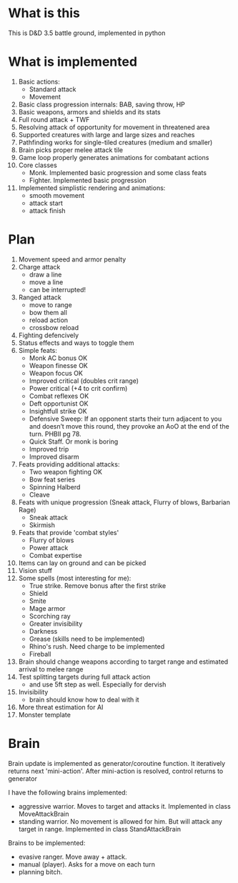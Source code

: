 # What is this #

This is D&D 3.5 battle ground, implemented in python

# What is implemented #

1. Basic actions:
    - Standard attack
    - Movement
1. Basic class progression internals: BAB, saving throw, HP
1. Basic weapons, armors and shields and its stats
1. Full round attack + TWF
1. Resolving attack of opportunity for movement in threatened area
1. Supported creatures with large and large sizes and reaches
1. Pathfinding works for single-tiled creatures (medium and smaller)
1. Brain picks proper melee attack tile
1. Game loop properly generates animations for combatant actions
1. Core classes
    - Monk. Implemented basic progression and some class feats
    - Fighter. Implemented basic progression
1. Implemented simplistic rendering and animations:
    - smooth movement
    - attack start
    - attack finish


# Plan #

1. Movement speed and armor penalty
1. Charge attack
    - draw a line
    - move a line
    - can be interrupted!
1. Ranged attack
    - move to range
    - bow them all
    - reload action
    - crossbow reload
1. Fighting defencively
1. Status effects and ways to toggle them
1. Simple feats:
    - Monk AC bonus                     OK
    - Weapon finesse                    OK
    - Weapon focus                      OK
    - Improved critical (doubles crit range)
    - Power critical (+4 to crit confirm)
    - Combat reflexes                   OK
    - Deft opportunist                  OK
    - Insightfull strike                OK
    - Defensive Sweep: If an opponent starts their turn adjacent to you and doesn’t move this round, they provoke an AoO at the end of the turn. PHBII pg 78.
    - Quick Staff. Or monk is boring
    - Improved trip
    - Improved disarm
1. Feats providing additional attacks:
    - Two weapon fighting       OK
    - Bow feat series
    - Spinning Halberd
    - Cleave
1. Feats with unique progression (Sneak attack, Flurry of blows, Barbarian Rage)
    - Sneak attack
    - Skirmish
1. Feats that provide 'combat styles'
    - Flurry of blows
    - Power attack
    - Combat expertise
1. Items can lay on ground and can be picked
1. Vision stuff
1. Some spells (most interesting for me):
    - True strike. Remove bonus after the first strike
    - Shield
    - Smite
    - Mage armor
    - Scorching ray
    - Greater invisibility
    - Darkness
    - Grease (skills need to be implemented)
    - Rhino's rush. Need charge to be implemented
    - Fireball
1. Brain should change weapons according to target range and estimated arrival to melee range
1. Test splitting targets during full attack action
    - and use 5ft step as well. Especially for dervish
1. Invisibility
    - brain should know how to deal with it
1. More threat estimation for AI
1. Monster template

# Brain #

Brain update is implemented as generator/coroutine function. It iteratively returns next 'mini-action'. After mini-action is resolved, control returns to generator

I have the following brains implemented:

- aggressive warrior. Moves to target and attacks it. Implemented in class MoveAttackBrain
- standing warrior. No movement is allowed for him. But will attack any target in range. Implemented in class StandAttackBrain

Brains to be implemented:

- evasive ranger. Move away + attack.
- manual (player). Asks for a move on each turn
- planning bitch.



